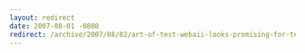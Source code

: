 ```yaml
---
layout: redirect
date: 2007-08-01 -0800
redirect: /archive/2007/08/02/art-of-test-webaii-looks-promising-for-testing-the-web.aspx/
---
```


